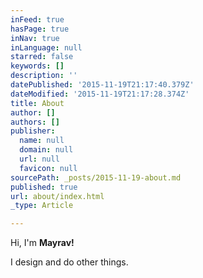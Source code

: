 ```yaml
---
inFeed: true
hasPage: true
inNav: true
inLanguage: null
starred: false
keywords: []
description: ''
datePublished: '2015-11-19T21:17:40.379Z'
dateModified: '2015-11-19T21:17:28.374Z'
title: About
author: []
authors: []
publisher:
  name: null
  domain: null
  url: null
  favicon: null
sourcePath: _posts/2015-11-19-about.md
published: true
url: about/index.html
_type: Article

---
```

Hi, I'm **Mayrav!**

I design and do other things.